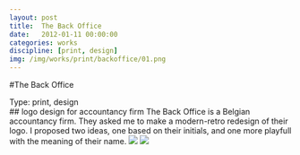 ```yaml
---
layout: post
title:  The Back Office
date:   2012-01-11 00:00:00
categories: works
discipline: [print, design]
img: /img/works/print/backoffice/01.png
---
```

#The Back Office
<div><label>Type:</label> <span>print, design</span></div>
## logo design for accountancy firm
The Back Office is a Belgian accountancy firm. They asked me to make a modern-retro redesign of their logo. I proposed two ideas, one based on their initials, and one more playfull with the meaning of their name.
<img src="{{ site.url }}/img/works/print/backoffice/03.png">
<img src="{{ site.url }}/img/works/print/backoffice/02.png">